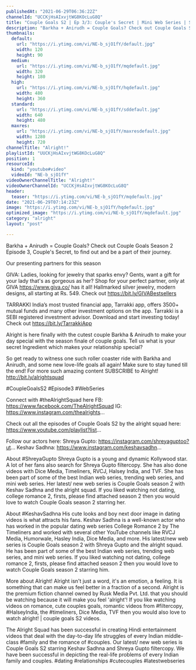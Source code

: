 ```yaml
---
publishedAt: "2021-06-29T06:36:22Z"
channelId: "UCCKjHsAIxvjtWG8KOcLuG8Q"
title: "Couple Goals S2 | Ep 3/3: Couple's Secret | Mini Web Series | Shreya Gupto & Keshav Sadhna |Alright!"
description: "Barkha + Anirudh = Couple Goals? Check out Couple Goals Season 2 Episode 3, Couple's Secret, to find out and be a part of their journey.\n\nOur presenting partners for this season\n\nGIVA:\nLadies, looking for jewelry that sparks envy? Gents, want a gift for your lady that's as gorgeous as her? Shop for your perfect partner, only at GIVA https://www.giva.co/ has it all!  Hallmarked silver jewelry, modern designs, all starting at Rs. 549. Check out https://bit.ly/GIVABestsellers\n\nTARRAKKI\nIndia’s most trusted financial app, Tarrakki app, offers 3500+ mutual funds and many other investment options on the app. Tarrakki is a SEBI registered investment advisor. Download and start investing today! Check out https://bit.ly/TarrakkiApp\n\nAlright is here finally with the cutest couple Barkha & Anirudh to make your day special with the season finale of couple goals. Tell us what is your secret Ingredient which makes your relationship special?\n\nSo get ready to witness one such roller coaster ride with Barkha and Anirudh, and some new love-life goals all again! Make sure to stay tuned till the end! For more such amazing content SUBSCRIBE to Alright! http://bit.ly/alrightsquad\n\n#CoupleGoalsS2 #Episode3 #WebSeries\n\nConnect with #theAlrightSquad here\nFB: https://www.facebook.com/TheAlrightSquad\nIG: https://www.instagram.com/thealrights...\n\nCheck out all the episodes of Couple Goals S2 by the alright squad here: https://www.youtube.com/playlist?list...\n\nFollow our actors here:\nShreya Gupto: https://instagram.com/shreyaguptoo?ut...\nKeshav Sadhna: https://www.instagram.com/keshavsadhn...\n\nAbout #ShreyaGupto\nShreya Gupto is a young and dynamic Kollywood star. A lot of her fans also search for Shreya Gupto filtercopy. She has also done videos with Dice Media, Timeliners, RVCJ, Halsey India, and TVF. She has been part of some of the best Indian web series, trending web series, and mini web series. Her latest/ new web series is Couple Goals season 2 with Keshav Sadhna and the alright squad. If you liked watching not dating, college romance 2, firsts, please find attached season 2 then you would love to watch Couple Goals season 2 starring her.\n\nAbout #KeshavSadhna\nHis cute looks and boy next door image in dating videos is what attracts his fans. Keshav Sadhna is a well-known actor who has worked in the popular dating web series College Romance 2 by The Timeliners and worked with several other YouTube channels like RVCJ Media, Humorwale, Hasley India, Dice Media, and more. His latest/new web series is Couple Goals season 2 with Shreya Gupto and the alright squad. He has been part of some of the best Indian web series, trending web series, and mini web series. If you liked watching not dating, college romance 2, firsts, please find attached season 2 then you would love to watch Couple Goals season 2 starring him.\n\nMore about Alright!\nAlright isn't just a word, it's an emotion, a feeling. It is something that can make us feel better in a fraction of a second. Alright is the premium fiction channel owned by Rusk Media Pvt. Ltd. that you should be watching because it will make you feel 'alright'! If you like watching videos on romance, cute couples goals, romantic videos from #filtercopy, #HalseyIndia, the #timeliners, Dice Media, TVF then you would also love to watch alright! | couple goals S2 videos.\n\n\nThe Alright Squad has been successful in creating Hindi entertainment videos that deal with the day-to-day life struggles of every Indian middle-class #family and the romance of #couples. Our latest/ new web series is Couple Goals S2 starring Keshav Sadhna and Shreya Gupto filtercopy. We have been successful in depicting the real-life problems of every Indian family and couples. #dating #relationships #cutecouples #latestwebseries"
thumbnails:
  default:
    url: "https://i.ytimg.com/vi/NE-b_sjO1fY/default.jpg"
    width: 120
    height: 90
  medium:
    url: "https://i.ytimg.com/vi/NE-b_sjO1fY/mqdefault.jpg"
    width: 320
    height: 180
  high:
    url: "https://i.ytimg.com/vi/NE-b_sjO1fY/hqdefault.jpg"
    width: 480
    height: 360
  standard:
    url: "https://i.ytimg.com/vi/NE-b_sjO1fY/sddefault.jpg"
    width: 640
    height: 480
  maxres:
    url: "https://i.ytimg.com/vi/NE-b_sjO1fY/maxresdefault.jpg"
    width: 1280
    height: 720
channelTitle: "Alright!"
playlistId: "UUCKjHsAIxvjtWG8KOcLuG8Q"
position: 1
resourceId:
  kind: "youtube#video"
  videoId: "NE-b_sjO1fY"
videoOwnerChannelTitle: "Alright!"
videoOwnerChannelId: "UCCKjHsAIxvjtWG8KOcLuG8Q"
header:
  teaser: "https://i.ytimg.com/vi/NE-b_sjO1fY/mqdefault.jpg"
date: "2021-06-29T07:14:23Z"
image: "https://i.ytimg.com/vi/NE-b_sjO1fY/hqdefault.jpg"
optimized_image: "https://i.ytimg.com/vi/NE-b_sjO1fY/mqdefault.jpg"
category: "alright"
layout: "post"

---
```

Barkha + Anirudh = Couple Goals? Check out Couple Goals Season 2 Episode 3, Couple's Secret, to find out and be a part of their journey.

Our presenting partners for this season

GIVA:
Ladies, looking for jewelry that sparks envy? Gents, want a gift for your lady that's as gorgeous as her? Shop for your perfect partner, only at GIVA https://www.giva.co/ has it all!  Hallmarked silver jewelry, modern designs, all starting at Rs. 549. Check out https://bit.ly/GIVABestsellers

TARRAKKI
India’s most trusted financial app, Tarrakki app, offers 3500+ mutual funds and many other investment options on the app. Tarrakki is a SEBI registered investment advisor. Download and start investing today! Check out https://bit.ly/TarrakkiApp

Alright is here finally with the cutest couple Barkha & Anirudh to make your day special with the season finale of couple goals. Tell us what is your secret Ingredient which makes your relationship special?

So get ready to witness one such roller coaster ride with Barkha and Anirudh, and some new love-life goals all again! Make sure to stay tuned till the end! For more such amazing content SUBSCRIBE to Alright! http://bit.ly/alrightsquad

#CoupleGoalsS2 #Episode3 #WebSeries

Connect with #theAlrightSquad here
FB: https://www.facebook.com/TheAlrightSquad
IG: https://www.instagram.com/thealrights...

Check out all the episodes of Couple Goals S2 by the alright squad here: https://www.youtube.com/playlist?list...

Follow our actors here:
Shreya Gupto: https://instagram.com/shreyaguptoo?ut...
Keshav Sadhna: https://www.instagram.com/keshavsadhn...

About #ShreyaGupto
Shreya Gupto is a young and dynamic Kollywood star. A lot of her fans also search for Shreya Gupto filtercopy. She has also done videos with Dice Media, Timeliners, RVCJ, Halsey India, and TVF. She has been part of some of the best Indian web series, trending web series, and mini web series. Her latest/ new web series is Couple Goals season 2 with Keshav Sadhna and the alright squad. If you liked watching not dating, college romance 2, firsts, please find attached season 2 then you would love to watch Couple Goals season 2 starring her.

About #KeshavSadhna
His cute looks and boy next door image in dating videos is what attracts his fans. Keshav Sadhna is a well-known actor who has worked in the popular dating web series College Romance 2 by The Timeliners and worked with several other YouTube channels like RVCJ Media, Humorwale, Hasley India, Dice Media, and more. His latest/new web series is Couple Goals season 2 with Shreya Gupto and the alright squad. He has been part of some of the best Indian web series, trending web series, and mini web series. If you liked watching not dating, college romance 2, firsts, please find attached season 2 then you would love to watch Couple Goals season 2 starring him.

More about Alright!
Alright isn't just a word, it's an emotion, a feeling. It is something that can make us feel better in a fraction of a second. Alright is the premium fiction channel owned by Rusk Media Pvt. Ltd. that you should be watching because it will make you feel 'alright'! If you like watching videos on romance, cute couples goals, romantic videos from #filtercopy, #HalseyIndia, the #timeliners, Dice Media, TVF then you would also love to watch alright! | couple goals S2 videos.


The Alright Squad has been successful in creating Hindi entertainment videos that deal with the day-to-day life struggles of every Indian middle-class #family and the romance of #couples. Our latest/ new web series is Couple Goals S2 starring Keshav Sadhna and Shreya Gupto filtercopy. We have been successful in depicting the real-life problems of every Indian family and couples. #dating #relationships #cutecouples #latestwebseries